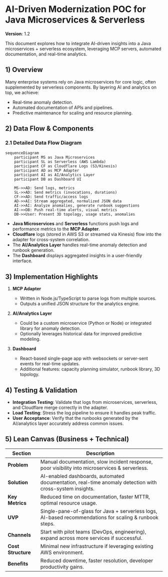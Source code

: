 # AI-Driven Modernization POC for Java Microservices & Serverless

**Version**: 1.2

This document explores how to integrate AI-driven insights into a Java microservices + serverless ecosystem, leveraging MCP servers, automated documentation, and real-time analytics.

## 1) Overview
Many enterprise systems rely on Java microservices for core logic, often supplemented by serverless components. By layering AI and analytics on top, we achieve:

- Real-time anomaly detection.
- Automated documentation of APIs and pipelines.
- Predictive maintenance for scaling and resource planning.

## 2) Data Flow & Components

### 2.1 Detailed Data Flow Diagram
```mermaid
sequenceDiagram
    participant MS as Java Microservices
    participant SL as Serverless (AWS Lambda)
    participant CF as Cloudflare Logs (S3/Kinesis)
    participant AD as MCP Adapter
    participant AI as AI/Analytics Layer
    participant DB as Dashboard UI

    MS->>AD: Send logs, metrics
    SL->>AD: Send metrics (invocations, durations)
    CF->>AD: Send traffic/access logs
    AD->>AI: Stream aggregated, normalized JSON data
    AI->>AI: Analyze anomalies, generate runbook suggestions
    AI->>DB: Push real-time alerts, visual metrics
    DB->>User: Present 3D topology, usage stats, anomalies
```

- **Java Microservices** and **Serverless** functions push logs and performance metrics to the **MCP Adapter**.
- **Cloudflare** logs (stored in AWS S3 or streamed via Kinesis) flow into the adapter for cross-system correlation.
- The **AI/Analytics Layer** handles real-time anomaly detection and runbook generation.
- The **Dashboard** displays aggregated insights in a user-friendly interface.

## 3) Implementation Highlights

1. **MCP Adapter**  
   - Written in Node.js/TypeScript to parse logs from multiple sources.  
   - Outputs a unified JSON structure for the analytics engine.

2. **AI/Analytics Layer**  
   - Could be a custom microservice (Python or Node) or integrated library for anomaly detection.  
   - Optionally leverages historical data for improved predictive modeling.

3. **Dashboard**  
   - React-based single-page app with websockets or server-sent events for real-time updates.  
   - Additional features: capacity planning simulator, runbook library, 3D topology.

## 4) Testing & Validation
- **Integration Testing**: Validate that logs from microservices, serverless, and Cloudflare merge correctly in the adapter.
- **Load Testing**: Stress the log pipeline to ensure it handles peak traffic.
- **User Acceptance**: Verify that the runbooks generated by the AI/analytics layer accurately address common issues.

## 5) Lean Canvas (Business + Technical)

| Section          | Description                                                                                             |
|------------------|---------------------------------------------------------------------------------------------------------|
| **Problem**      | Manual documentation, slow incident response, poor visibility into microservices & serverless.         |
| **Solution**     | AI-enabled dashboards, automated documentation, real-time anomaly detection with cross-system insights.|
| **Key Metrics**  | Reduced time on documentation, faster MTTR, optimal resource usage.                                    |
| **UVP**          | Single-pane-of-glass for Java + serverless logs, AI-based recommendations for scaling & runbook steps. |
| **Channels**     | Start with pilot teams (DevOps, engineering), expand across more services if successful.               |
| **Cost Structure** | Minimal new infrastructure if leveraging existing AWS environment.                                   |
| **Benefits**     | Reduced downtime, faster resolution, developer productivity gains.                                     |

